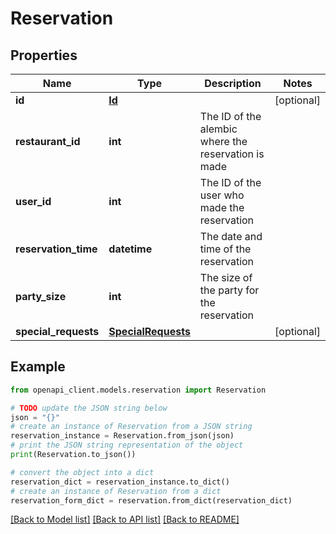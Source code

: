 # Reservation


## Properties

Name | Type | Description | Notes
------------ | ------------- | ------------- | -------------
**id** | [**Id**](Id.md) |  | [optional] 
**restaurant_id** | **int** | The ID of the alembic where the reservation is made | 
**user_id** | **int** | The ID of the user who made the reservation | 
**reservation_time** | **datetime** | The date and time of the reservation | 
**party_size** | **int** | The size of the party for the reservation | 
**special_requests** | [**SpecialRequests**](SpecialRequests.md) |  | [optional] 

## Example

```python
from openapi_client.models.reservation import Reservation

# TODO update the JSON string below
json = "{}"
# create an instance of Reservation from a JSON string
reservation_instance = Reservation.from_json(json)
# print the JSON string representation of the object
print(Reservation.to_json())

# convert the object into a dict
reservation_dict = reservation_instance.to_dict()
# create an instance of Reservation from a dict
reservation_form_dict = reservation.from_dict(reservation_dict)
```
[[Back to Model list]](../README.md#documentation-for-models) [[Back to API list]](../README.md#documentation-for-api-endpoints) [[Back to README]](../README.md)


